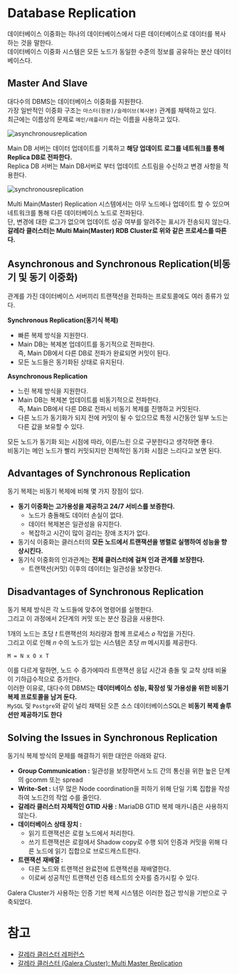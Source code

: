 # Database Replication

데이터베이스 이중화는 하나의 데이터베이스에서 다른 데이터베이스로 데이터를 복사하는 것을 말한다.     
데이터베이스 이중화 시스템은 모든 노드가 동일한 수준의 정보를 공유하는 분산 데이터베이스다.    
   
## Master And Slave

대다수의 DBMS는 데이터베이스 이중화를 지원한다.   
가장 일반적인 이중화 구조는 `마스터(원본)/슬레이브(복사본)` 관계를 채택하고 있다.  
최근에는 이름상의 문제로 `메인/레플리카` 라는 이름을 사용하고 있다.    

![asynchronousreplication](https://user-images.githubusercontent.com/50267433/164360492-25bade02-af8a-476d-a07c-eaffc65bf90e.png)
    
Main DB 서버는 데이터 업데이트를 기록하고 **해당 업데이트 로그를 네트워크를 통해 Replica DB로 전파한다.**       
Replica DB 서버는 Main DB서버로 부터 업데이트 스트림을 수신하고 변경 사항을 적용한다.       

![synchronousreplication](https://user-images.githubusercontent.com/50267433/164360556-850e1775-727b-4ab6-b25f-d7958769e429.png)

Multi Main(Master) Replication 시스템에서는 아무 노드에나 업데이트 할 수 있으며 네트워크를 통해 다른 데이터베이스 노드로 전파된다.    
단, 변경에 대한 로그가 없으며 업데이트 성공 여부를 알려주는 표시가 전송되지 않는다.        
**갈레라 클러스터는 Multi Main(Master) RDB Cluster로 위와 같은 프로세스를 따른다.**     
  
## Asynchronous and Synchronous Replication(비동기 및 동기 이중화)    
관계를 가진 데이터베이스 서버끼리 트랜잭션을 전파하는 프로토콜에도 여러 종류가 있다.    
     
**Synchronous Replication(동기식 복제)**     
* 빠른 복제 방식을 지원한다.    
* Main DB는 복제본 업데이트를 동기적으로 전파한다.  
  즉, Main DB에서 다른 DB로 전파가 완료되면 커밋이 된다.   
* 모든 노드들은 동기화된 상태로 유지된다.   
 
**Asynchronous Replication**      
* 느린 복제 방식을 지원한다.   
* Main DB는 복제본 업데이트를 비동기적으로 전파한다.   
  즉, Main DB에서 다른 DB로 전파시 비동기 복제를 진행하고 커밋된다.   
* 다른 노드가 동기화가 되지 전에 커밋이 될 수 있으므로 특정 시간동안 일부 노드는 다른 값을 보유할 수 있다.  

모든 노드가 동기화 되는 시점에 따라, 이른/느린 으로 구분한다고 생각하면 좋다.      
비동기는 메인 노드가 빨리 커밋되지만 전체적인 동기화 시점은 느리다고 보면 된다.    

## Advantages of Synchronous Replication

동기 복제는 비동기 복제에 비해 몇 가지 장점이 있다.   

* **동기 이중화는 고가용성을 제공하고 24/7 서비스를 보증한다.**    
    * 노드가 충돌해도 데이터 손실이 없다.   
    * 데이터 복제본은 일관성을 유지한다.   
    * 복잡하고 시간이 많이 걸리는 장애 조치가 없다.     
* 동기식 이중화는 클러스터의 **모든 노드에서 트랜잭션을 병렬로 실행하여 성능을 향상시킨다.**
* 동기식 이중화의 인과관계는 **전체 클러스터에 걸쳐 인과 관계를 보장한다.**   
    * 트랜잭션(커밋) 이후의 데이터는 일관성을 보장한다.     

## Disadvantages of Synchronous Replication

동기 복제 방식은 각 노드들에 맞추어 명령어를 실행한다.    
그리고 이 과정에서 2단계의 커밋 또는 분산 잠금을 사용한다.    

1개의 노드는 초당 𝑡 트랜잭션의 처리량과 함께 프로세스 𝑜 작업을 가진다.    
그리고 이로 인해 𝑛 수의 노드가 있는 시스템은 초당 𝑚 메시지를 제공한다.      
             
```
M = N x O x T   
```  

이를 다르게 말하면, 노드 수 증가에따라 트랜잭션 응답 시간과 충돌 및 교착 상태 비율이 기하급수적으로 증가한다.          
이러한 이유로, 대다수의 DBMS는 **데이터베이스 성능, 확장성 및 가용성을 위한 비동기 복제 프로토콜을 남겨 둔다.**            
`MySQL` 및 `Postgre`와 같이 널리 채택된 오픈 소스 데이터베이스SQL은 **비동기 복제 솔루션만 제공하기도 한다**         
  
## Solving the Issues in Synchronous Replication
  
동기식 복제 방식의 문제를 해결하기 위한 대안은 아래와 같다.     
    
* **Group Communication :** 일관성을 보장하면서 노드 간의 통신을 위한 높은 단계의 gcomm 또는 spread 
* **Write-Set :** 너무 많은 Node coordination을  피하기 위해 단일 기록 집합을 작성하여 노드간의 작업 수를 줄인다.
* **갈레라 클러스터 자체적인 GTID 사용 :** MariaDB GTID 복제 매카니즘은 사용하지 않는다. 
* **데이터베이스 상태 장치 :** 
    * 읽기 트랜잭션은 로컬 노드에서 처리한다.   
    * 쓰기 트랜잭션은 로컬에서 Shadow copy로 수행 되어 인증과 커밋을 위해 다른 노드에 읽기 집합으로 브로드캐스트한다.  
* **트랜잭션 재배열 :** 
    * 다른 노드와 트랜잭션 완료전에 트랜잭션을 재배열한다. 
    * 이로써 성공적인 트랜잭션 인증 테스트의 숫자를 증가시킬 수 있다.
       
Galera Cluster가 사용하는 인증 기반 복제 시스템은 이러한 접근 방식을 기반으로 구축되었다.

# 참고 
* [갈레라 클러스터 레퍼런스](https://galeracluster.com/library/documentation/index.html)
* [갈레라 클러스터 (Galera Cluster): Multi Master Replication](https://rastalion.me/galera-cluster/)
